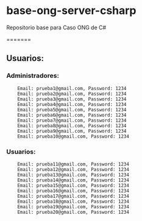 # base-ong-server-csharp
Repositorio base para Caso ONG de C#

=======

## Usuarios:
### Administradores:
		
		Email: prueba1@gmail.com, Password: 1234
		Email: prueba2@gmail.com, Password: 1234
		Email: prueba3@gmail.com, Password: 1234
		Email: prueba4@gmail.com, Password: 1234
		Email: prueba5@gmail.com, Password: 1234
		Email: prueba6@gmail.com, Password: 1234
		Email: prueba7@gmail.com, Password: 1234
		Email: prueba8@gmail.com, Password: 1234
		Email: prueba9@gmail.com, Password: 1234
		Email: prueba10@gmail.com, Password: 1234

### Usuarios:
	
		Email: prueba11@gmail.com, Password: 1234 
		Email: prueba12@gmail.com, Password: 1234
		Email: prueba13@gmail.com, Password: 1234  
		Email: prueba14@gmail.com, Password: 1234
		Email: prueba15@gmail.com, Password: 1234
		Email: prueba16@gmail.com, Password: 1234 
		Email: prueba17@gmail.com, Password: 1234 
		Email: prueba18@gmail.com, Password: 1234 
		Email: prueba19@gmail.com, Password: 1234 
		Email: prueba20@gmail.com, Password: 1234

